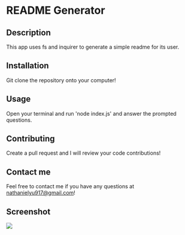 # README Generator

## Description
This app uses fs and inquirer to generate a simple readme for its user.

## Installation
Git clone the repository onto your computer!

## Usage
Open your terminal and run 'node index.js' and answer the prompted questions.

## Contributing
Create a pull request and I will review your code contributions!

## Contact me
Feel free to contact me if you have any questions at nathanielyu917@gmail.com!

## Screenshot
![]("img/Screenshot.JPG")
    
